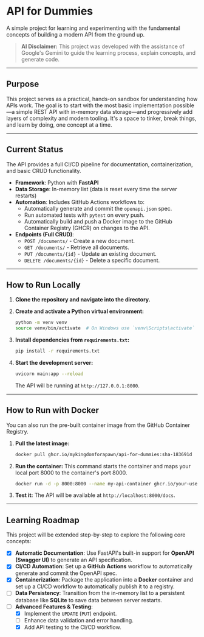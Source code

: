 # API for Dummies

A simple project for learning and experimenting with the fundamental concepts of building a modern API from the ground up.

> **AI Disclaimer:** This project was developed with the assistance of Google's Gemini to guide the learning process, explain concepts, and generate code.

---

## Purpose

This project serves as a practical, hands-on sandbox for understanding how APIs work. The goal is to start with the most basic implementation possible—a simple REST API with in-memory data storage—and progressively add layers of complexity and modern tooling. It's a space to tinker, break things, and learn by doing, one concept at a time.

---

## Current Status

The API provides a full CI/CD pipeline for documentation, containerization, and basic CRUD functionality.

* **Framework**: Python with **FastAPI**
* **Data Storage**: In-memory list (data is reset every time the server restarts)
* **Automation**: Includes GitHub Actions workflows to:
    * Automatically generate and commit the `openapi.json` spec.
    * Run automated tests with `pytest` on every push.
    * Automatically build and push a Docker image to the GitHub Container Registry (GHCR) on changes to the API.
* **Endpoints (Full CRUD)**:
    * `POST /documents/` - Create a new document.
    * `GET /documents/` - Retrieve all documents.
    * `PUT /documents/{id}` - Update an existing document.
    * `DELETE /documents/{id}` - Delete a specific document.

---

## How to Run Locally

1.  **Clone the repository and navigate into the directory.**

2.  **Create and activate a Python virtual environment:**
    ```bash
    python -m venv venv
    source venv/bin/activate  # On Windows use `venv\Scripts\activate`
    ```

3.  **Install dependencies from `requirements.txt`:**
    ```bash
    pip install -r requirements.txt
    ```

4.  **Start the development server:**
    ```bash
    uvicorn main:app --reload
    ```
    The API will be running at `http://127.0.0.1:8000`.

---

## How to Run with Docker

You can also run the pre-built container image from the GitHub Container Registry.

1.  **Pull the latest image:**
    ```bash
    docker pull ghcr.io/mykingdomforapawn/api-for-dummies:sha-183691d
    ```

2.  **Run the container:**
    This command starts the container and maps your local port 8000 to the container's port 8000.
    ```bash
    docker run -d -p 8000:8000 --name my-api-container ghcr.io/your-username/your-repo:latest
    ```
3.  **Test it:**
    The API will be available at `http://localhost:8000/docs`.

---

## Learning Roadmap

This project will be extended step-by-step to explore the following core concepts:

* [x] **Automatic Documentation**: Use FastAPI's built-in support for **OpenAPI (Swagger UI)** to generate an API specification.
* [x] **CI/CD Automation**: Set up a **GitHub Actions** workflow to automatically generate and commit the OpenAPI spec.
* [x] **Containerization**: Package the application into a **Docker** container and set up a CI/CD workflow to automatically publish it to a registry.
* [ ] **Data Persistency**: Transition from the in-memory list to a persistent database like **SQLite** to save data between server restarts.
* [ ] **Advanced Features & Testing**:
    * [x] Implement the `UPDATE` (`PUT`) endpoint.
    * [ ] Enhance data validation and error handling.
    * [x] Add API testing to the CI/CD workflow.
